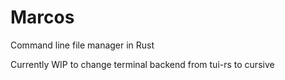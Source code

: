 # Marcos

Command line file manager in Rust

Currently WIP to change terminal backend from tui-rs to cursive
